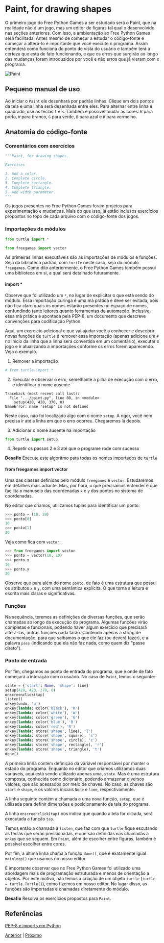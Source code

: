 # Paint, for drawing shapes

O primeiro jogo do Free Python Games a ser estudado será o Paint, que na
realidade não é um jogo, mas um editor de figuras tal qual o desenvolvido
nas seções anteriores. Com isso, a ambientação ao Free Python Games será
facilitada. Antes mesmo de começar a estudar o código-fonte e começar a
alterá-lo é importante que você execute o programa. Assim entenderá como
funciona do ponto de vista do usuário e também terá a certeza que está de
fato funcionando, e que os erros que surgirão ao longo das 
mudanças foram introduzidos por você e não erros que já vieram com o programa.

![Paint](https://grantjenks.com/docs/freegames/_static/paint.gif
"Paint")

## Pequeno manual de uso

Ao iniciar o `Paint` ele desenhará por padrão linhas. Clique em dois
pontos da tela e uma linha será desenhada entre eles. Para alternar
entre linha e quadrado, use as teclas `l` e `s`. Também é possível
mudar as cores: `K` para preto, `W` para branco, `G` para verde, `B`
para azul e `R` para vermelho.

## Anatomia do código-fonte

### Comentários com exercícios

```python
"""Paint, for drawing shapes.

Exercises

1. Add a color.
2. Complete circle.
3. Complete rectangle.
4. Complete triangle.
5. Add width parameter.
"""
```

Os jogos presentes no Free Python Games foram projetos para experimentação e
mudanças. Mais do que isso, já estão inclusos exercícios propostos no topo de
cada arquivo com o código-fonte dos jogos.

### Importações de módulos

```python
from turtle import *

from freegames import vector
```

As primeiras linhas executáveis são as importações de módulos e funções.
Seja da biblioteca padrão, com `turtle` neste caso, seja do módulo 
`freegames`. Como dito anteriormente, o Free Python Games também possui
uma biblioteca em si, a qual será detalhado futuramente.

#### import *

Observe que foi utilizado um `*`, no lugar de explicitar o que está sendo
do módulo. Essa importação curinga é uma má prática e deve ser evitada, pois
não fica claro quais os nomes estarão presentes no espaço de nomes, confundindo
tanto leitores quanto ferramentas de automação. Inclusive, essa má prática é
apontada pela PEP-8, um documento que descreve convenções para codificação 
Python.

Aqui, um exercício adicional e que vai ajudar você a conhecer e 
descobrir novas funções de `turtle` é remover essa importação (apenas adicione
um `#` no início da linha que a linha será convertida em um comentário), executar
o jogo e ir atualizando a importações conforme os erros forem aparecendo. Veja o
exemplo.

1. Remover a importação 
```python
# from turtle import *
```

2. Executar e observar o erro, semelhante a pilha de execução com o erro,
e identificar o nome ausente
```shell
Traceback (most recent call last):
  File ".../paint.py", line 80, in <module>
    setup(420, 420, 370, 0)
NameError: name 'setup' is not defined
```

Neste caso, não foi localizado algo com o nome `setup`. A rigor, você nem
precisa ir até a linha em que o erro ocorreu. Chegaremos lá depois.

3. Adicionar o nome ausente na importação
```python
from turtle import setup
``` 

4. Repetir os passos 2 e 3 até que o programe rode com sucesso

**Desafio** Execute este algoritmo para todas os nomes importados de `turtle`

#### from freegames import vector

Uma das classes definidas pelo módulo `freegames` é `vector`. Estudaremos em detalhes mais adiante. Mas, por hora, o que precisamos entender é que facilita o 
manuseio das coordenadas `x` e `y` dos pontos no sistema de coordenadas.

No editor que criamos, utilizamos tuplas para identificar um ponto:

```python
>>> ponto = (10, 20)
>>> ponto[0]
10
>>> ponto[1]
20
```

Veja como fica com `vector`:

```python
>>> from freegames import vector
>>> ponto = vector(10, 20)
>>> ponto.x
10
>>> ponto.y
20
```

Observe que para além do nome `ponto`, de fato é uma estrutura que possui os 
atributos `x` e `y`, com uma semântica explícita. O que torna a leitura e 
escrita mais claras e significativas.

### Funções

Na sequência, teremos as definições de diversas funções, que serão chamadas
ao longo da execução do programa. Algumas funções virão completas e funcionais,
podendo haver algum exercício que precisará alterá-las, outras funções nada 
farão. Contendo apenas a string de documentação, para que saibamos o que ele
faz (ou deverá fazer), e a palavra `pass` (indicando que ela não faz nada, como
quem diz "passe direto").

### Ponto de entrada

Por fim, chegamos ao ponto de entrada do programa, que é onde de fato começará
a interação com o usuário. No caso de  `Paint`, temos o seguinte:

```python
state = {'start': None, 'shape': line}
setup(420, 420, 370, 0)
onscreenclick(tap)
listen()
onkey(undo, 'u')
onkey(lambda: color('black'), 'K')
onkey(lambda: color('white'), 'W')
onkey(lambda: color('green'), 'G')
onkey(lambda: color('blue'), 'B')
onkey(lambda: color('red'), 'R')
onkey(lambda: store('shape', line), 'l')
onkey(lambda: store('shape', square), 's')
onkey(lambda: store('shape', circle), 'c')
onkey(lambda: store('shape', rectangle), 'r')
onkey(lambda: store('shape', triangle), 't')
done()
```

A primeira linha contém definição da variável responsável por manter o estado 
do programa. Enquanto no editor que criamos utilizamos duas variáveis, aqui 
está sendo utilizado apenas uma, `state`. Mas é uma estrutura composta, 
conhecida como dicionário, podendo armazenar diversos valores, que são 
acessados por meio de chaves. No caso, as chaves são `start` e `shape`, e os
valores iniciais  `None` e `line`, respectivamente.

A linha seguinte contém a chamada a uma nova função, `setup`, que é utilizada
para definir dimensões e posicionamento da tela do programa.

A linha `onscreenclick(tap)` nos indica que quando a tela for clicada, será
executada a função `tap`.

Temos então a chamada à `listen`, que faz com que `turtle` fique escutando
as teclas que serão pressionadas, e que são definidas nas chamadas à `onkey` que se seguem. Em `Paint`, além de escolher entre figuras, também é possível
escolher entre cores.

Por fim, a última linha chama a função `done()`, que é exatamente igual
`mainloop()` que usamos no nosso editor.

É importante observar que no Free Python Games foi utilizado uma abordagem mais
de programação estruturada e menos de orientação a objetos. Por este motivo,
não temos a criação de um objeto `turtle` (`turtle = turtle.Turtle()`), como 
fizemos em nosso editor. No lugar disso, as funções são importadas e chamadas 
diretamente do módulo.

**Desafio** Resolva os exercícios propostos para `Paint`.



## Referências
[PEP-8 e imports em Python](https://medium.com/gbtech/pep-8-e-imports-em-python-78a6fbf53475)


[Anterior](01_fpg_introducao.md) | [Próximo](02_fpg_paint.md)